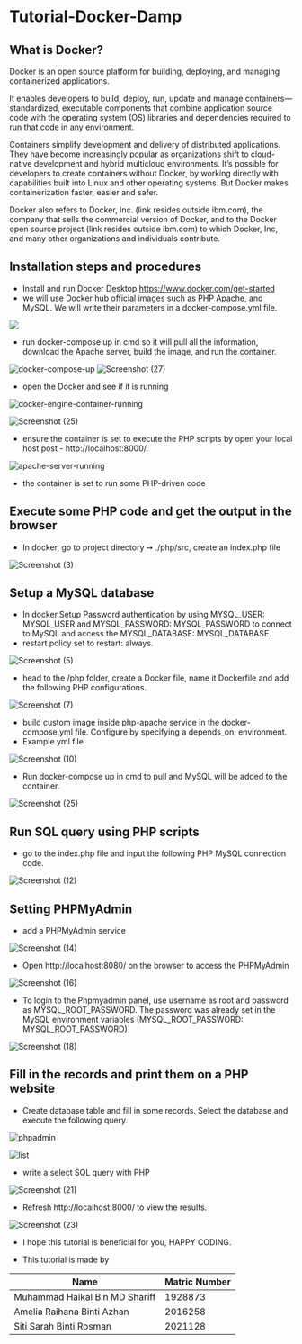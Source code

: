 # Tutorial-Docker-Damp

## What is Docker?

Docker is an open source platform for building, deploying, and managing containerized applications.

It enables developers to build, deploy, run, update and manage containers—standardized, executable components that combine application source code with the operating system (OS) libraries and dependencies required to run that code in any environment.

Containers simplify development and delivery of distributed applications. They have become increasingly popular as organizations shift to cloud-native development and hybrid multicloud environments. It’s possible for developers to create containers without Docker, by working directly with capabilities built into Linux and other operating systems. But Docker makes containerization faster, easier and safer. 

Docker also refers to Docker, Inc. (link resides outside ibm.com), the company that sells the commercial version of Docker, and to the Docker open source project (link resides outside ibm.com) to which Docker, Inc, and many other organizations and individuals contribute.

## Installation steps and procedures

* Install and run Docker Desktop
https://www.docker.com/get-started
*  we will use Docker hub official images such as PHP Apache, and MySQL. We will write their parameters in a docker-compose.yml file. 

 ![](https://user-images.githubusercontent.com/107705027/174447896-8ae84c55-ff38-4e1e-b891-1b8d8fcbf6c6.jpeg)   
* run docker-compose up in cmd so it will pull all the information, download the Apache server, build the image, and run the container.
 
![docker-compose-up](https://user-images.githubusercontent.com/107705027/174448169-3e24c646-b626-4005-8055-e47ef9ce75fd.png)
![Screenshot (27)](https://user-images.githubusercontent.com/107705027/174451721-c8a8a9e7-0612-45ad-bd84-6a3a7d1bddc4.png)

* open the Docker and see if it is running          

![docker-engine-container-running](https://user-images.githubusercontent.com/107705027/174448245-739e22f0-517a-4b93-a294-23dadc01e081.png)

 ![Screenshot (25)](https://user-images.githubusercontent.com/107705027/174451756-af5d92f0-bb33-4f25-bc93-f6a35e7af955.png)

* ensure the container is set to execute the PHP scripts by open your local host post -  http://localhost:8000/.

![apache-server-running](https://user-images.githubusercontent.com/107705027/174448291-aa4312f1-58b7-436c-b339-d06c8d35dbe7.png)
* the container is set to run some PHP-driven code


## Execute some PHP code and get the output in the browser
* In docker, go to project directory ➙ ./php/src, create an index.php file        
                      
                      
![Screenshot (3)](https://user-images.githubusercontent.com/107705027/174448487-550818b9-facf-4196-8b8b-b6717701c06c.png)


## Setup a MySQL database
* In docker,Setup Password authentication by using MYSQL_USER: MYSQL_USER and MYSQL_PASSWORD: MYSQL_PASSWORD to connect to MySQL and access the MYSQL_DATABASE: MYSQL_DATABASE.
* restart policy set to restart: always.    
                      
![Screenshot (5)](https://user-images.githubusercontent.com/107705027/174448645-90e87c66-e4c0-4f17-b2cc-f0d385c5a976.png)
* head to the /php folder, create a Docker file, name it Dockerfile and add the following PHP configurations.

![Screenshot (7)](https://user-images.githubusercontent.com/107705027/174448836-ca2f9674-bd48-4f8a-bacc-fce77840ba20.png)
* build custom image inside php-apache service in the docker-compose.yml file. Configure by specifying a depends_on: environment.
* Example yml file              
                    
![Screenshot (10)](https://user-images.githubusercontent.com/107705027/174449253-2305257f-4ae1-4cbd-a34d-029418aa18c9.png)
* Run docker-compose up in cmd to pull and MySQL will be added to the container. 

![Screenshot (25)](https://user-images.githubusercontent.com/107705027/174451308-17586fb2-3e6d-4d4e-9aaf-8d688a464ad3.png)

## Run SQL query using PHP scripts
* go to the index.php file and input the following PHP MySQL connection code.                     
 
![Screenshot (12)](https://user-images.githubusercontent.com/107705027/174449532-dfcfa7f9-31b1-447d-8281-3a4a68b0cddd.png)

## Setting PHPMyAdmin
* add a PHPMyAdmin service                  
 
![Screenshot (14)](https://user-images.githubusercontent.com/107705027/174449642-88b084ee-c5e2-4d62-ae6e-14c91177243c.png)
* Open http://localhost:8080/ on the browser to access the PHPMyAdmin        
 
![Screenshot (16)](https://user-images.githubusercontent.com/107705027/174449691-90acb154-7dd1-4d0c-b54a-8fef555c7dbb.png)
* To login to the Phpmyadmin panel, use username as root and password as MYSQL_ROOT_PASSWORD. 
The password was already set in the MySQL environment variables (MYSQL_ROOT_PASSWORD: MYSQL_ROOT_PASSWORD)

![Screenshot (18)](https://user-images.githubusercontent.com/107705027/174449800-a490f2d1-fa35-49f9-9816-00cf7fcae3d7.png)

## Fill in the records and print them on a PHP website
* Create database table and fill in some records. Select the database and execute the following query.

![phpadmin](https://user-images.githubusercontent.com/107705027/174450385-145f79a9-966c-4f6f-845b-78022b9cb5e0.jpeg)

![list](https://user-images.githubusercontent.com/107705027/174451391-f95f4728-58d5-486d-a68b-ba5e90830fb3.jpeg)


 * write a select SQL query with PHP       
                
  ![Screenshot (21)](https://user-images.githubusercontent.com/107705027/174450547-2426b39a-bb43-4718-99dc-c6693f302674.png)
  * Refresh http://localhost:8000/ to view the results.  
                        
![Screenshot (23)](https://user-images.githubusercontent.com/107705027/174450614-e96610d5-5fc8-4ad9-8b47-92d7038c9655.png)
* I hope this tutorial is beneficial for you, HAPPY CODING. 

* This tutorial is made by 

Name | Matric Number
------------ | -------------
Muhammad Haikal Bin MD Shariff | 1928873
Amelia Raihana Binti Azhan  | 2016258
Siti Sarah Binti Rosman | 2021128

